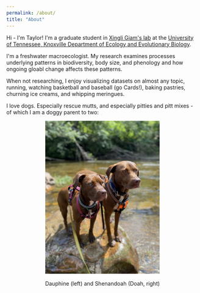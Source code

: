 ```yaml
---
permalink: /about/
title: "About"
---
```


Hi - I'm Taylor! I'm a graduate student in [Xingli Giam's lab](https://giamlab.com) at the [University of Tennessee, Knoxville Department of Ecology and Evolutionary Biology](https://eeb.utk.edu).

I'm a freshwater macroecologist. My research examines processes underlying patterns in biodiversity, body size, and phenology and how ongoing gloabl change affects these patterns.

When not researching, I enjoy visualizing datasets on almost any topic, running, watching basketball and baseball (go Cards!), baking pastries, churning ice creams, and whipping meringues.

I love dogs. Especially rescue mutts, and especially pitties and pitt mixes - of which I am a  doggy parent to two:

<p align="center">
  <img src="/assets/images/dogs.jpg" alt="doggos" width="300"/>
</p>
<p align="center">
  Dauphine (left) and Shenandoah (Doah, right)
</p>
